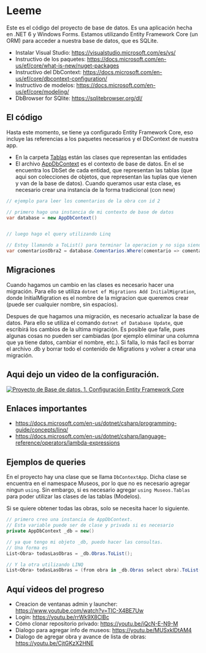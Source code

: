 # Leeme
Este es el código del proyecto de base de datos. Es una aplicación hecha en .NET 6 y Windows Forms. Estamos utilizando Entity Framework Core (un ORM) para acceder a nuestra base de datos, que es SQLite.

* Instalar Visual Studio: https://visualstudio.microsoft.com/es/vs/
* Instructivo de los paquetes: https://docs.microsoft.com/en-us/ef/core/what-is-new/nuget-packages
* Instructivo del DbContext: https://docs.microsoft.com/en-us/ef/core/dbcontext-configuration/
* Instructivo de modelos: https://docs.microsoft.com/en-us/ef/core/modeling/
* DbBrowser for SQlite: https://sqlitebrowser.org/dl/

## El código

Hasta este momento, se tiene ya configurado Entity Framework Core, eso incluye las referencias a los paquetes necesarios y el DbContext de nuestra app. 

* En la carpeta [Tablas](Museos/Tablas) están las clases que representan las entidades
* El archivo [AppDbContext](Museos/AppDbContext.cs) es el contexto de base de datos. En el se encuentra los DbSet de cada entidad, que representan las tablas (que aqui son colecciones de objetos, que representan las tuplas que vienen y van de la base de datos). Cuando queramos usar esta clase, es necesario crear una instancia de la forma tradicional (con new)
```c#
// ejemplo para leer los comentarios de la obra con id 2

// primero hago una instancia de mi contexto de base de datos
var database = new AppDbContext()


// luego hago el query utilizando Linq

// Estoy llamando a ToList() para terminar la operacion y no siga siendo un query
var comentariosObra2 = database.Comentarios.Where(comentario => comentario.ObraId == 2).ToList()

```

## Migraciones
Cuando hagamos un cambio en las clases es necesario hacer una migración. Para ello se utiliza `dotnet ef Migrations Add InitialMigration`, donde InitialMigration es el nombre de la migracion que queremos crear (puede ser cualquier nombre, sin espacios).

Despues de que hagamos una migración, es necesario actualizar la base de datos. Para ello se utiliza el comando `dotnet ef Database Update`, que escribirá los cambios de la ultima migración. Es posible que falle, pues algunas cosas no pueden ser cambiadas (por ejemplo eliminar una columna que ya tiene datos, cambiar el nombre, etc.). Si falla, lo más facil es borrar el archivo .db y borrar todo el contenido de Migrations y volver a crear una migración.

## Aqui dejo un video de la configuración.
[![Proyecto de Base de datos. 1. Configuración Entity Framework Core](https://img.youtube.com/vi/5eYTvWp_-W8/0.jpg)](https://www.youtube.com/watch?v=5eYTvWp_-W8)

## Enlaces importantes
* https://docs.microsoft.com/en-us/dotnet/csharp/programming-guide/concepts/linq/
* https://docs.microsoft.com/en-us/dotnet/csharp/language-reference/operators/lambda-expressions

## Ejemplos de queries
En el proyecto hay una clase que se llama `DbContextApp`. Dicha clase se encuentra en el namespace Museos, por lo que no es necesario agregar ningun `using`. Sin embargo, si es necesario agregar `using Museos.Tablas` para poder utilizar las clases de las tablas (Modelos).

Si se quiere obtener todas las obras, solo se necesita hacer lo siguiente.
```c#
// primero creo una instancia de AppDbContext.
// Esta variable puede ser de clase y privada si es necesario
private AppDbContext _db = new()

// ya que tengo mi objeto _db, puedo hacer las consultas.
// Una forma es
List<Obra> todasLasObras = _db.Obras.ToList();

// Y la otra utilizando LINQ
List<Obra> todasLasObras = (from obra in _db.Obras select obra).ToList();
```
## Aquí videos del progreso
* Creacion de ventanas admin y launcher: https://www.youtube.com/watch?v=TIC-X4BE7Uw
* Login: https://youtu.be/rrWk9X8ClBc
* Cómo clonar repositorio privado: https://youtu.be/iQcN-E-N9-M
* Dialogo para agregar info de museos: https://youtu.be/MUSxklDtAM4
* Dialogo de agregar obra y avance de lista de obras: https://youtu.be/CjtGKzX2HNE
